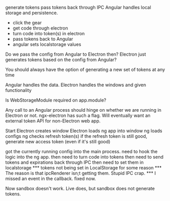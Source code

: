
generate tokens
pass tokens back through IPC
Angular handles local storage and persistence.

- click the gear
- get code through electron
- turn code into token(s) in electron
- pass tokens back to Angular
- angular sets localstorage values

Do we pass the config from Angular to Electron then?  Electron just generates tokens based on the config from Angular?

You should always have the option of generating a new set of tokens at any time

Angular handles the data.  Electron handles the windows and given functionality

Is WebStorageModule required on app.module?

Any call to an Angular process should hinge on whether we are running in Electron or not. ngx-electron has such a flag.
Will eventually want an external token API for non-Electron web app.

Start
Electron creates window
Electron loads ng app into window
ng loads configs
ng checks refresh token(s)
if the refresh token is still good, generate new access token (even if it's still good)


got the currently running config into the main process.  need to hook the logic into the ng app.
then need to turn code into tokens
then need to send tokens and expirations back through IPC
then need to set them in localstorage
*** tokens not being set in LocalStorage for some reason
*** The reason is that ipcRenderer isn;t getting them.  Stupid IPC crap.
*** I missed an event in the callback.  fixed now.

Now sandbox doesn't work.  Live does, but sandbox does not generate tokens.